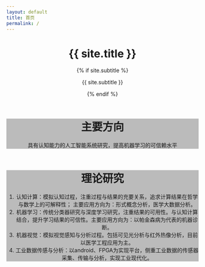 ```yaml
---
layout: default
title: 首页
permalink: /
---
```

<div class="home">
  <div class="site-header-container {% if site.cover %}has-cover{% endif %}" {% if site.cover %}style="background-image: url({{ site.cover | prepend: site.baseurl }});"{% endif %}>
    <div class="scrim {% if site.cover %}has-cover{% endif %}">
      <header class="site-header">
        <h1 class="title">{{ site.title }}</h1>
        {% if site.subtitle %}<p class="subtitle">{{ site.subtitle }}</p>{% endif %}
      </header>
    </div>
  </div>
  <div class="site-header-container has-cover" style="background-image: url(/assets/header_image2.jpg);">
    <div class="scrim has-cover" style="background: rgba(33,33,33,0.3);">
      <header class="site-header">
        <h1 class="title">主要方向</h1>
        <p class="subtitle">具有认知能力的人工智能系统研究，提高机器学习的可信赖水平</p>
      </header>
    </div>
  </div>
  <div class="site-header-container has-cover" style="background-image: url(/assets/header_image3.jpg);">
   <div class="scrim has-cover" style="background: rgba(33,33,33,0.3);">
     <header class="site-header">
        <h1 class="title">理论研究</h1>
        <p class="subtitle">
          <ol>
            <li>认知计算：模拟认知过程，注重过程与结果的充要关系，追求计算结果在哲学与数学上的可解释性； 主要应用方向为：形式概念分析，医学大数据分析。</li>
            <li>机器学习：传统分类器研究与深度学习研究，注重结果的可用性。与认知计算结合，提升学习结果的可信性。主要应用方向为：以帕金森病为代表的机器诊断。</li>
            <li>机器视觉：模拟视觉感知与分析过程。包括可见光分析与红外热像分析，目前以医学工程应用为主。</li>
            <li>工业数据传感与分析：以android、FPGA为实现平台，侧重工业数据的传感器采集、传输与分析，实现工业现代化。</li>
          </ol>
        </p>
      </header>
    </div>
  </div>
</div>
